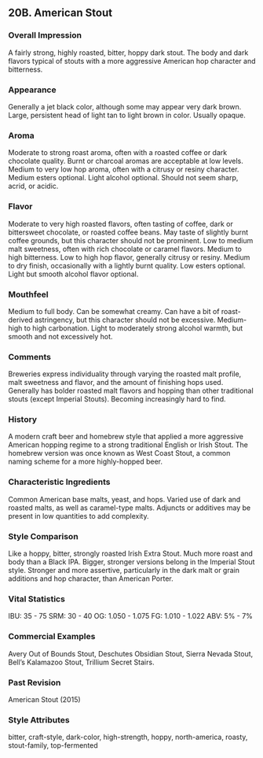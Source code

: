 ## 20B. American Stout

### Overall Impression

A fairly strong, highly roasted, bitter, hoppy dark stout. The body and dark flavors typical of stouts with a more aggressive American hop character and bitterness.

### Appearance

Generally a jet black color, although some may appear very dark brown. Large, persistent head of light tan to light brown in color. Usually opaque.

### Aroma

Moderate to strong roast aroma, often with a roasted coffee or dark chocolate quality. Burnt or charcoal aromas are acceptable at low levels. Medium to very low hop aroma, often with a citrusy or resiny character. Medium esters optional. Light alcohol optional. Should not seem sharp, acrid, or acidic.

### Flavor

Moderate to very high roasted flavors, often tasting of coffee, dark or bittersweet chocolate, or roasted coffee beans. May taste of slightly burnt coffee grounds, but this character should not be prominent. Low to medium malt sweetness, often with rich chocolate or caramel flavors. Medium to high bitterness. Low to high hop flavor, generally citrusy or resiny. Medium to dry finish, occasionally with a lightly burnt quality. Low esters optional. Light but smooth alcohol flavor optional.

### Mouthfeel

Medium to full body. Can be somewhat creamy. Can have a bit of roast-derived astringency, but this character should not be excessive. Medium-high to high carbonation. Light to moderately strong alcohol warmth, but smooth and not excessively hot.

### Comments

Breweries express individuality through varying the roasted malt profile, malt sweetness and flavor, and the amount of finishing hops used. Generally has bolder roasted malt flavors and hopping than other traditional stouts (except Imperial Stouts). Becoming increasingly hard to find.

### History

A modern craft beer and homebrew style that applied a more aggressive American hopping regime to a strong traditional English or Irish Stout. The homebrew version was once known as West Coast Stout, a common naming scheme for a more highly-hopped beer.

### Characteristic Ingredients

Common American base malts, yeast, and hops. Varied use of dark and roasted malts, as well as caramel-type malts. Adjuncts or additives may be present in low quantities to add complexity.

### Style Comparison

Like a hoppy, bitter, strongly roasted Irish Extra Stout. Much more roast and body than a Black IPA. Bigger, stronger versions belong in the Imperial Stout style. Stronger and more assertive, particularly in the dark malt or grain additions and hop character, than American Porter.

### Vital Statistics

IBU: 35 - 75
SRM: 30 - 40
OG: 1.050 - 1.075
FG: 1.010 - 1.022
ABV: 5% - 7%

### Commercial Examples

Avery Out of Bounds Stout, Deschutes Obsidian Stout, Sierra Nevada Stout, Bell’s Kalamazoo Stout, Trillium Secret Stairs.

### Past Revision

American Stout (2015)

### Style Attributes

bitter, craft-style, dark-color, high-strength, hoppy, north-america, roasty, stout-family, top-fermented